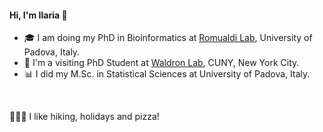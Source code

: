 #### Hi, I'm Ilaria 👋

* 🎓  I am doing my PhD in Bioinformatics at [Romualdi Lab](https://romualdi.bio.unipd.it/), University of Padova, Italy.
* 🗽  I'm a visiting PhD Student at [Waldron Lab](https://github.com/waldronlab), CUNY, New York City.
* 📊  I did my M.Sc. in Statistical Sciences at University of Padova, Italy.
<br>

🥾🌄🍕  I like hiking, holidays and pizza! 


<!--
**billila/billila** is a ✨ _special_ ✨ repository because its `README.md` (this file) appears on your GitHub profile.

Here are some ideas to get you started:

- 🔭 I’m currently working on ...
- 🌱 I’m currently learning ...
- 👯 I’m looking to collaborate on ...
- 🤔 I’m looking for help with ...
- 💬 Ask me about ...
- 📫 How to reach me: ...
- 😄 Pronouns: ...
- ⚡ Fun fact: ...
[![LinkedIn](https://img.shields.io/badge/LinkedIn-blue?style=flat&logo=Linkedin&logoColor=white&link=https://www.linkedin.com/in/ilaria-billato/)](https://www.linkedin.com/in/ilaria-billato-4b7ba21b9/)
-->
